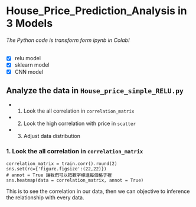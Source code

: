# House_Price_Prediction_Analysis in 3 Models
###### The Python code is transform form ipynb in Colab!

- [x] relu model
- [x] sklearn model
- [x] CNN model

## Analyze the data in ```House_price_simple_RELU.py```
* 1. Look the all correlation in ```correlation_matrix```
* 2. Look the high correlation with price in ```scatter```
* 3. Adjust data distribution

### 1. Look the all correlation in ```correlation_matrix```

```
correlation_matrix = train.corr().round(2)
sns.set(rc={'figure.figsize':(22,22)})
# annot = True 讓我們可以把數字標進每個格子裡
sns.heatmap(data = correlation_matrix, annot = True)
```
This is to see the correlation in our data, then we can objective to inference the relationship with every data.
